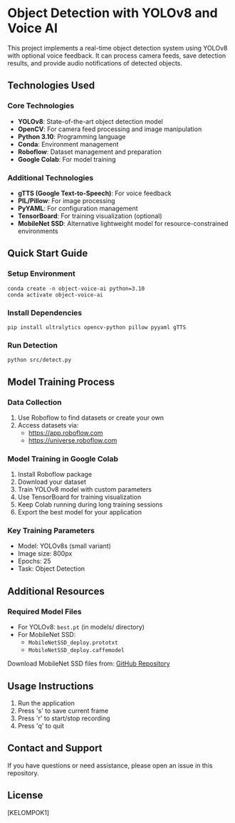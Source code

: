 # Object Detection with YOLOv8 and Voice AI

This project implements a real-time object detection system using YOLOv8 with optional voice feedback. It can process camera feeds, save detection results, and provide audio notifications of detected objects.

## Technologies Used

### Core Technologies
- **YOLOv8**: State-of-the-art object detection model
- **OpenCV**: For camera feed processing and image manipulation
- **Python 3.10**: Programming language
- **Conda**: Environment management
- **Roboflow**: Dataset management and preparation
- **Google Colab**: For model training

### Additional Technologies
- **gTTS (Google Text-to-Speech)**: For voice feedback
- **PIL/Pillow**: For image processing
- **PyYAML**: For configuration management
- **TensorBoard**: For training visualization (optional)
- **MobileNet SSD**: Alternative lightweight model for resource-constrained environments

## Quick Start Guide

### Setup Environment
```
conda create -n object-voice-ai python=3.10
conda activate object-voice-ai
```

### Install Dependencies
```
pip install ultralytics opencv-python pillow pyyaml gTTS
```

### Run Detection
```
python src/detect.py
```

## Model Training Process

### Data Collection
1. Use Roboflow to find datasets or create your own
2. Access datasets via:
   - https://app.roboflow.com
   - https://universe.roboflow.com

### Model Training in Google Colab
1. Install Roboflow package
2. Download your dataset
3. Train YOLOv8 model with custom parameters
4. Use TensorBoard for training visualization
5. Keep Colab running during long training sessions
6. Export the best model for your application

### Key Training Parameters
- Model: YOLOv8s (small variant)
- Image size: 800px
- Epochs: 25
- Task: Object Detection

## Additional Resources

### Required Model Files
- For YOLOv8: `best.pt` (in models/ directory)
- For MobileNet SSD:
  - `MobileNetSSD_deploy.prototxt`
  - `MobileNetSSD_deploy.caffemodel`

Download MobileNet SSD files from: [GitHub Repository](https://github.com/nikmart/pi-object-detection/tree/master)

## Usage Instructions

1. Run the application
2. Press 's' to save current frame
3. Press 'r' to start/stop recording
4. Press 'q' to quit

## Contact and Support

If you have questions or need assistance, please open an issue in this repository.

## License

[KELOMPOK1]
